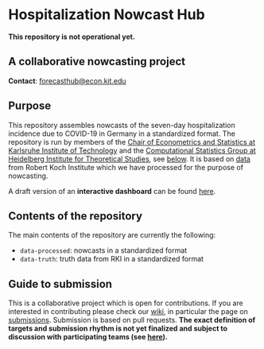 # Hospitalization Nowcast Hub

**This repository is not operational yet.**

## A collaborative nowcasting project

**Contact**: forecasthub@econ.kit.edu

## Purpose

This repository assembles nowcasts of the seven-day hospitalization incidence due to COVID-19 in Germany in a standardized format. The repository is run by members of the [Chair of Econometrics and Statistics at Karlsruhe Institute of Technology](https://statistik.econ.kit.edu/index.php) and the [Computational Statistics Group at Heidelberg Institute for Theoretical Studies](https://www.h-its.org/research/cst/), see [below](#forecast-hub-team). It is based on [data](https://github.com/KITmetricslab/hospitalization-nowcast-hub/wiki/Truth-data) from Robert Koch Institute which we have processed for the purpose of nowcasting.

A draft version of an **interactive dashboard** can be found [here](https://jobrac.shinyapps.io/nowcast_viz_de/).

## Contents of the repository

The main contents of the repository are currently the following:

- `data-processed`: nowcasts in a standardized format
- `data-truth`: truth data from RKI in a standardized format


## Guide to submission

This is a collaborative project which is open for contributions. If you are interested in contributing please check our [wiki](https://github.com/KITmetricslab/hospitalization-nowcast-hub/wiki), in particular the page on [submissions](https://github.com/KITmetricslab/hospitalization-nowcast-hub/wiki/Submission). Submission is based on pull requests. **The exact definition of targets and submission rhythm is not yet finalized and subject to discussion with participating teams (see [here](https://github.com/KITmetricslab/hospitalization-nowcast-hub/wiki/Targets)).**
